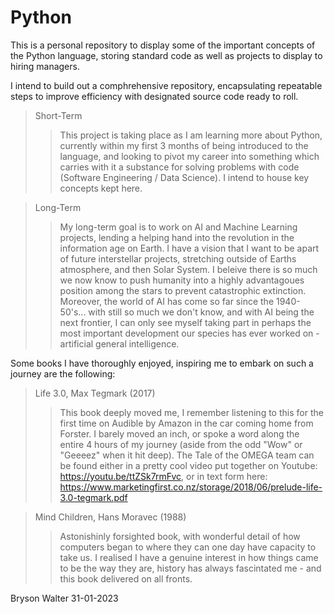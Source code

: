 # Python

This is a personal repository to display some of the important concepts of the Python language, storing standard code as well as projects to display to hiring managers.

I intend to build out a comphrehensive repository, encapsulating repeatable steps to improve efficiency with designated source code ready to roll. 

>Short-Term
>>This project is taking place as I am learning more about Python, currently within my first 3 months of being introduced to the language, and looking to pivot my career into something which carries with it a substance for solving problems with code (Software Engineering / Data Science). I intend to house key concepts kept here. 

>Long-Term
>>My long-term goal is to work on AI and Machine Learning projects, lending a helping hand into the revolution in the information age on Earth.
I have a vision that I want to be apart of future interstellar projects, stretching outside of Earths atmosphere, and then Solar System. 
I beleive there is so much we now know to push humanity into a highly advantagoues position among the stars to prevent catastrophic extinction. 
Moreover, the world of AI has come so far since the 1940-50's... with still so much we don't know, and with AI being the next frontier, I can only see myself taking part in perhaps the most important development our species has ever worked on - artificial general intelligence.

Some books I have thoroughly enjoyed, inspiring me to embark on such a journey are the following:
> Life 3.0, Max Tegmark (2017)
>> This book deeply moved me, I remember listening to this for the first time on Audible by Amazon in the car coming home from Forster. I barely moved an inch, or spoke a word along the entire 4 hours of my journey (aside from the odd "Wow" or "Geeeez" when it hit deep). The Tale of the OMEGA team can be found either in a pretty cool video put together on Youtube: https://youtu.be/ttZSk7rmFvc, or in text form here: https://www.marketingfirst.co.nz/storage/2018/06/prelude-life-3.0-tegmark.pdf

> Mind Children, Hans Moravec (1988)
>> Astonishinly forsighted book, with wonderful detail of how computers began to where they can one day have capacity to take us. I realised I have a genuine interest in how things came to be the way they are, history has always fascintated me - and this book delivered on all fronts. 

Bryson Walter
31-01-2023

